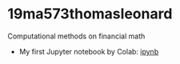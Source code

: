 # 19ma573thomasleonard
Computational methods on financial math

* My first Jupyter notebook by Colab: [ipynb](src/first_notebook_v01.ipynb)
